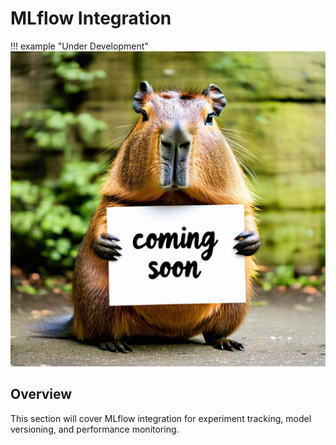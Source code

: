 # MLflow Integration

!!! example "Under Development"
    ![Coming Soon](../assets/images/coming_soon.jpeg)

## Overview
This section will cover MLflow integration for experiment tracking, model versioning, and performance monitoring.

